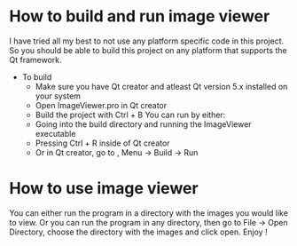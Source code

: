 # How to build and run image viewer
I have tried all my best to not use any platform specific code in this project. So you should be able to build this project on any platform that supports the Qt framework.
 - To build
    - Make sure you have Qt creator and atleast Qt version 5.x installed on your system
    - Open ImageViewer.pro in Qt creator
    - Build the project with Ctrl + B
 You can run by either:
    - Going into the build directory and running the ImageViewer executable
    - Pressing Ctrl + R inside of Qt creator
    - Or in Qt creator, go to , Menu -> Build -> Run

# How to use image viewer
    
You can either run the program in a directory with the images you would like to view. Or you can run the program in any directory, then go to File -> Open Directory, choose the directory with the images and click open.
Enjoy !
